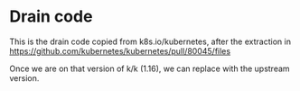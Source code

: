 # Drain code

This is the drain code copied from k8s.io/kubernetes, after the extraction in
https://github.com/kubernetes/kubernetes/pull/80045/files

Once we are on that version of k/k (1.16), we can replace with the upstream
version.
